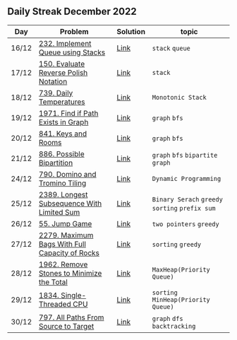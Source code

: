 ## Daily Streak December 2022
|Day|Problem|Solution|topic|
|---|-------|--------|-----|
|16/12|[232. Implement Queue using Stacks](https://leetcode.com/problems/implement-queue-using-stacks/)|[Link](/dailyStreak/2022/12.December/232-Implement_Queue_using_stacks.cpp)|`stack` `queue`|
|17/12|[150. Evaluate Reverse Polish Notation](https://leetcode.com/problems/evaluate-reverse-polish-notation/)|[Link](/dailyStreak/2022/12.December/150-evaluate_reverse_polish_notation.cpp)|`stack`|
|18/12|[739. Daily Temperatures](https://leetcode.com/problems/daily-temperatures/)|[Link](/dailyStreak/2022/12.December/739-daily_temperatures.cpp)|`Monotonic Stack`|
|19/12|[1971. Find if Path Exists in Graph](https://leetcode.com/problems/find-if-path-exists-in-graph/)|[Link](/dailyStreak/2022/12.December/1971-find_if_path_exists_in_graph.cpp)|`graph` `bfs`|
|20/12|[841. Keys and Rooms](https://leetcode.com/problems/keys-and-rooms/)|[Link](./841-keys_and_rooms.cpp)|`graph` `bfs`|
|21/12|[886. Possible Bipartition](https://leetcode.com/problems/possible-bipartition/)|[Link](./886-possible_bipartition.cpp)|`graph` `bfs` `bipartite graph`|
|24/12|[790. Domino and Tromino Tiling](https://leetcode.com/problems/domino-and-tromino-tiling/)|[Link](./790-domino_and_tromino_tiling.cpp)|`Dynamic Programming`|
|25/12|[2389. Longest Subsequence With Limited Sum](https://leetcode.com/problems/longest-subsequence-with-limited-sum/)|[Link](./2389-longest_subsequence_with_limited_sum.cpp)|`Binary Serach` `greedy` `sorting` `prefix sum`|
|26/12|[55. Jump Game](https://leetcode.com/problems/jump-game/)|[Link](./55-jump_game.cpp)|`two pointers` `greedy`|
|27/12|[2279. Maximum Bags With Full Capacity of Rocks](https://leetcode.com/problems/maximum-bags-with-full-capacity-of-rocks/)|[Link](./2279-maximum_bags_with_full_capacity_of_rocks.cpp)|`sorting` `greedy`|
|28/12|[1962. Remove Stones to Minimize the Total](https://leetcode.com/problems/remove-stones-to-minimize-the-total/)|[Link](./1962-remove_stones_to_minimize_the_total.cpp)|`MaxHeap(Priority Queue)`|
|29/12|[1834. Single-Threaded CPU](https://leetcode.com/problems/single-threaded-cpu/)|[Link](./1834-single-threaded_cpu.cpp)|`sorting` `MinHeap(Priority Queue)`|
|30/12|[797. All Paths From Source to Target](https://leetcode.com/problems/all-paths-from-source-to-target/)|[Link](./797-all_paths_from_source_to_target.cpp)|`graph` `dfs` `backtracking`|